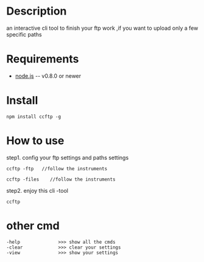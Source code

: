 Description
===========

an interactive cli tool to finish your ftp work ,if you want to  upload only a few specific paths


Requirements
============

* [node.js](http://nodejs.org/) -- v0.8.0 or newer


Install
=======

    npm install ccftp -g


How to use
========
step1. config your ftp settings and paths settings

```
ccftp -ftp   //follow the instruments
```




```
ccftp -files    //follow the instruments
```



step2. enjoy this cli -tool
```
ccftp
```


other cmd
=============
```
-help              >>> show all the cmds
-clear             >>> clear your settings 
-view              >>> show your settings
```
